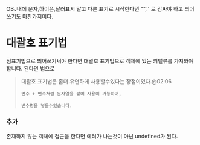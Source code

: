 OBJ내에 문자,하이픈,달러표시 말고 다른 표기로 시작한다면 "",'' 로 감싸야 하고 띄어쓰기도 마찬가지이다.

# 대괄호 표기법

점표기법으로 띄어쓰기써야 한다면 대괄호 표기법으로 객체에 있는 키밸류를 가져와야합니다. 된다면 법으로

> 대괄호 표기법은 좀더 유연하게 사용할수있다는 장점이있다.@02:06
> 
> `변수 + 변수처럼 문자열을 붙여 사용이 가능하며,`
> 
> `변수명을 넣을수있습니다.`

### 추가

존재하지 않는 객체에 접근을 한다면 에러가 나는것이 아닌 undefined가 된다.